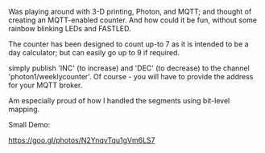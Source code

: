 Was playing around with 3-D printing, Photon, and MQTT; and thought of creating an MQTT-enabled counter. And how could it be fun, without some rainbow blinking LEDs and FASTLED.

The counter has been designed to count up-to 7 as it is intended to be a day calculator; but can easily go up to 9 if required.

simply publish 'INC' (to increase) and 'DEC' (to decrease) to the channel 'photon1/weeklycounter'. Of course - you will have to provide the address for your MQTT broker. 

Am especially proud of how I handled the segments using bit-level mapping. 


Small Demo:

https://goo.gl/photos/N2YnqvTqu1gVm6LS7
